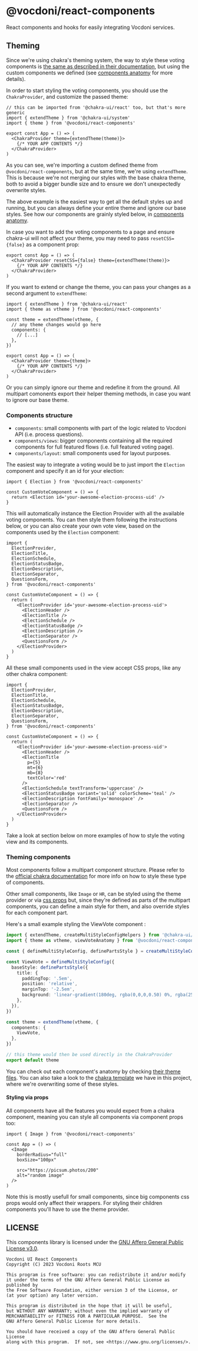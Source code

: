 @vocdoni/react-components
=========================

React components and hooks for easily integrating Vocdoni services.

Theming
-------

Since we're using chakra's theming system, the way to style these voting
components is [the same as described in their documentation][chakra theming],
but using the custom components we defined (see [components anatomy] for more
details).

In order to start styling the voting components, you should use the
`ChakraProvider`, and customize the passed theme:

~~~tsx
// this can be imported from '@chakra-ui/react' too, but that's more generic
import { extendTheme } from '@chakra-ui/system'
import { theme } from '@vocdoni/react-components'

export const App = () => (
  <ChakraProvider theme={extendTheme(theme)}>
    {/* YOUR APP CONTENTS */}
  </ChakraProvider>
)
~~~

As you can see, we're importing a custom defined theme from
`@vocdoni/react-components`, but at the same time, we're using `extendTheme`.
This is because we're not merging our styles with the base chakra theme, both to
avoid a bigger bundle size and to ensure we don't unexpectedly overwrite styles.

The above example is the easiest way to get all the default styles up and
running, but you can always define your entire theme and ignore our base styles.
See how our components are grainly styled below, in [components anatomy].

In case you want to add the voting components to a page and ensure chakra-ui
will not affect your theme, you may need to pass `resetCSS={false}` as a
component prop:

~~~tsx
export const App = () => (
  <ChakraProvider resetCSS={false} theme={extendTheme(theme)}>
    {/* YOUR APP CONTENTS */}
  </ChakraProvider>
)
~~~

If you want to extend or change the theme, you can pass your changes as a second
argument to `extendTheme`:

~~~tsx
import { extendTheme } from '@chakra-ui/react'
import { theme as vtheme } from '@vocdoni/react-components'

const theme = extendTheme(vtheme, {
  // any theme changes would go here
  components: {
    // [...]
  },
})

export const App = () => (
  <ChakraProvider theme={theme}>
    {/* YOUR APP CONTENTS */}
  </ChakraProvider>
)
~~~

Or you can simply ignore our theme and redefine it from the ground. All
multipart comonents export their helper theming methods, in case you want to
ignore our base theme.

### Components structure

- `components`: small components with part of the logic related to Vocdoni API
  (i.e. process questions).
- `components/views`: bigger components containing all the required components
  for full featured flows (i.e. full featured voting page).
- `components/layout`: small components used for layout purposes.

The easiest way to integrate a voting would be to just import the `Election`
component and specify it an id for your election:

~~~tsx
import { Election } from '@vocdoni/react-components'

const CustomVoteComponent = () => {
  return <Election id='your-awesome-election-process-uid' />
}
~~~

This will automatically instance the Election Provider with all the available
voting components. You can then style them following the instructions below, or
you can also create your own vote view, based on the components used by the
`Election` component:

~~~tsx
import {
  ElectionProvider,
  ElectionTitle,
  ElectionSchedule,
  ElectionStatusBadge,
  ElectionDescription,
  ElectionSeparator,
  QuestionsForm,
} from '@vocdoni/react-components'

const CustomVoteComponent = () => {
  return (
    <ElectionProvider id='your-awesome-election-process-uid'>
      <ElectionHeader />
      <ElectionTitle />
      <ElectionSchedule />
      <ElectionStatusBadge />
      <ElectionDescription />
      <ElectionSeparator />
      <QuestionsForm />
    </ElectionProvider>
  )
}
~~~

All these small components used in the view accept CSS props, like any other
chakra component:

~~~tsx
import {
  ElectionProvider,
  ElectionTitle,
  ElectionSchedule,
  ElectionStatusBadge,
  ElectionDescription,
  ElectionSeparator,
  QuestionsForm,
} from '@vocdoni/react-components'

const CustomVoteComponent = () => {
  return (
    <ElectionProvider id='your-awesome-election-process-uid'>
      <ElectionHeader />
      <ElectionTitle
        p={5}
        mt={6}
        mb={8}
        textColor='red'
      />
      <ElectionSchedule textTransform='uppercase' />
      <ElectionStatusBadge variant='solid' colorScheme='teal' />
      <ElectionDescription fontFamily='monospace' />
      <ElectionSeparator />
      <QuestionsForm />
    </ElectionProvider>
  )
}
~~~

Take a look at section below on more examples of how to style the voting view
and its components.


### Theming components

Most components follow a multipart component structure. Please refer to the
[official chakra documentation][multipart components] for more info on how to
style these type of components.

Other small components, like `Image` or `HR`, can be styled using the theme
provider or via [css props] but, since they're defined as parts of the multipart
components, you can define a main style for them, and also override styles for
each component part.

Here's a small example styling the ViewVote component :

~~~ts
import { extendTheme, createMultiStyleConfigHelpers } from '@chakra-ui/react'
import { theme as vtheme, viewVoteAnatomy } from '@vocdoni/react-components'

const { defineMultiStyleConfig, definePartsStyle } = createMultiStyleConfigHelpers(viewVoteAnatomy)

const ViewVote = defineMultiStyleConfig({
  baseStyle: definePartsStyle({
    title: {
      paddingTop: '.5em',
      position: 'relative',
      marginTop: '-2.5em',
      background: 'linear-gradient(180deg, rgba(0,0,0,0.50) 0%, rgba(255,255,255,0) 100%)'
    },
  }),
})

const theme = extendTheme(vtheme, {
  components: {
    ViewVote,
  },
})

// this theme would then be used directly in the ChakraProvider
export default theme
~~~

You can check out each component's anatomy by checking
[their theme files][theme path]. You can also take a look to the
[chakra template] we have in this project, where we're overwriting some of these
styles.

#### Styling via props

All components have all the features you would expect from a chakra component,
meaning you can style all components via component props too:

~~~tsx
import { Image } from '@vocdoni/react-components'

const App = () => (
  <Image
    borderRadius="full"
    boxSize="100px"

    src="https://picsum.photos/200"
    alt="random image"
  />
)
~~~

Note this is mostly usefull for small components, since big components css props
would only affect their wrappers. For styling their children components you'll
have to use the theme provider.


LICENSE
-------

This components library is licensed under the [GNU Affero General Public License
v3.0][license].

    Vocdoni UI React Components
    Copyright (C) 2023 Vocdoni Roots MCU

    This program is free software: you can redistribute it and/or modify
    it under the terms of the GNU Affero General Public License as published by
    the Free Software Foundation, either version 3 of the License, or
    (at your option) any later version.

    This program is distributed in the hope that it will be useful,
    but WITHOUT ANY WARRANTY; without even the implied warranty of
    MERCHANTABILITY or FITNESS FOR A PARTICULAR PURPOSE.  See the
    GNU Affero General Public License for more details.

    You should have received a copy of the GNU Affero General Public License
    along with this program.  If not, see <https://www.gnu.org/licenses/>.

[license]: ./LICENSE
[components structure]: #components-structure
[components anatomy]: #components-anatomy
[chakra theming]: https://chakra-ui.com/docs/styled-system/customize-theme#customizing-theme-tokens
[advanced theming]: https://chakra-ui.com/docs/styled-system/advanced-theming
[multipart components]: https://chakra-ui.com/docs/styled-system/component-style#styling-multipart-components
[questions]: #questions
[theme path]: ./src/theme
[chakra template]: ../../templates/chakra/src/theme
[css props]: #styling-via-props
